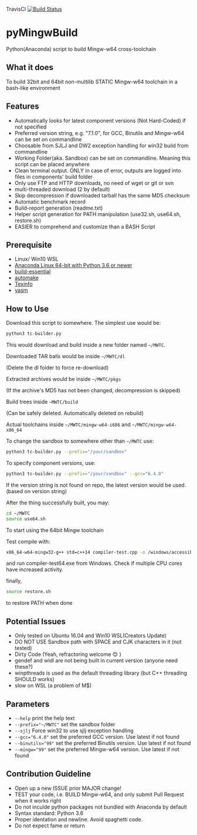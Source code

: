  TravisCI [![Build Status](https://travis-ci.org/MaverickTse/pyMingwBuild.svg?branch=master)](https://travis-ci.org/MaverickTse/pyMingwBuild)
 
# pyMingwBuild
Python(Anaconda) script to build Mingw-w64 cross-toolchain


## What it does
To build 32bit and 64bit non-multilib STATIC Mingw-w64 toolchain in a bash-like environment


## Features
- Automatically looks for latest component versions (Not Hard-Coded) if not specified
- Preferred version string, e.g. "7.1.0", for GCC, Binutils and Mingw-w64 can be set on commandline
- Choosable from SJLJ and DW2 exception handling for win32 build from commandline
- Working Folder(aka. Sandbox) can be set on commandline. Meaning this script can be placed anywhere
- Clean terminal output. ONLY in case of error, outputs are logged into files in components' build folder
- Only use FTP and HTTP downloads, no need of wget or git or svn
- multi-threaded download (2 by default)
- Skip decompression if downloaded tarball has the same MD5 checksum
- Automatic benchmark record
- Build-report generation (readme.txt)
- Helper script generation for PATH manipulation (use32.sh, use64.sh, restore.sh)
- EASIER to comprehend and customize than a BASH Script


## Prerequisite
- Linux/ Win10 WSL
- [Anaconda Linux 64-bit with Python 3.6 or newer](https://www.continuum.io/downloads)
- [build-essential](https://packages.ubuntu.com/xenial/build-essential)
- [automake](https://packages.ubuntu.com/xenial/automake)
- [Texinfo](https://packages.ubuntu.com/xenial/texinfo)
- [yasm](https://packages.ubuntu.com/xenial/yasm)


## How to Use
Download this script to somewhere. The simplest use would be:

```bash
python3 tc-builder.py
```

This would download and build inside a new folder named ```~/MWTC```.

Downloaded TAR balls would be inside ```~/MWTC/dl```

(Delete the dl folder to force re-download)

Extracted archives would be inside ```~/MWTC/pkgs```

(If the archive's MD5 has not been changed, decompression is skipped)

Build trees inside ```~MWTC/build```

(Can be safely deleted. Automatically deleted on rebuild)

Actual toolchains inside ```~/MWTC/mingw-w64-i686``` and ```~/MWTC/mingw-w64-x86_64```

To change the sandbox to somewhere other than ```~/MWTC``` use:

```bash
python3 tc-builder.py --prefix="/your/sandbox"
```

To specify component versions, use:

```bash
python3 tc-builder.py --prefix="/your/sandbox" --gcc="6.4.0"
```

If the version string is not found on repo, the latest version would be used. (based on version string)

After the thing successfully built, you may:

```bash
cd ~/MWTC
source use64.sh
```

To start using the 64bit Mingw toolchain

Test compile with:

```bash
x86_64-w64-mingw32-g++ std=c++14 compiler-test.cpp -o /windows/accessible/folder/compiler-test64.exe
```

and run compiler-test64.exe from Windows. Check if multiple CPU cores have increased activity.

finally,

```bash
source restore.sh
```

to restore PATH when done

## Potential Issues
- Only tested on Ubuntu 16.04 and Win10 WSL(Creators Update)
- DO NOT USE Sandbox path with SPACE and CJK characters in it (not tested)
- Dirty Code (Yeah, refractoring welcome :blush: )
- gendef and widl are not being built in current version (anyone need these?)
- winpthreads is used as the default threading library (but C++ threading SHOULD works)
- slow on WSL (a problem of M$)


## Parameters
- ```--help``` print the help text
- ```--prefix="~/MWTC"``` set the sandbox folder
- ```--sjlj``` Force win32 to use sjlj exception handling
- ```--gcc="6.4.0"``` set the preferred GCC version. Use latest if not found
- ```--binutils="99"``` set the preferred Binutils version. Use latest if not found
- ```--mingw="99"``` set the preferred Mingw-w64 version. Use latest if not found

## Contribution Guideline
- Open up a new ISSUE prior MAJOR change!
- TEST your code, i.e. BUILD Mingw-w64, and only submit Pull Request when it works right
- Do not inculde python packages not bundled with Anaconda by default
- Syntax standard: Python 3.6
- Proper identation and newline. Avoid spaghetti code.
- Do not expect fame or return
